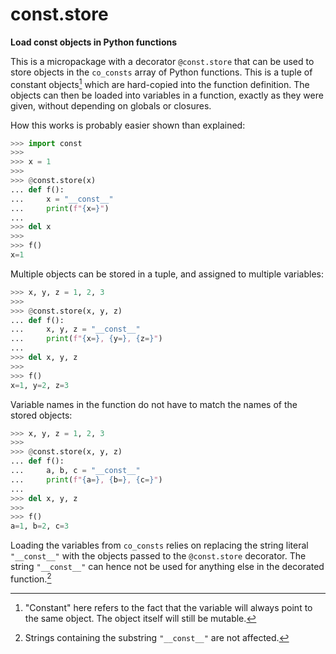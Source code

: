const.store
===========

**Load const objects in Python functions**

This is a micropackage with a decorator `@const.store` that can be used to
store objects in the `co_consts` array of Python functions.  This is a tuple of
constant objects[^1] which are hard-copied into the function definition.  The
objects can then be loaded into variables in a function, exactly as they were
given, without depending on globals or closures.

How this works is probably easier shown than explained:

```py
>>> import const
>>>
>>> x = 1
>>>
>>> @const.store(x)
... def f():
...     x = "__const__"
...     print(f"{x=}")
...
>>> del x
>>>
>>> f()
x=1

```

Multiple objects can be stored in a tuple, and assigned to multiple variables:

```py
>>> x, y, z = 1, 2, 3
>>>
>>> @const.store(x, y, z)
... def f():
...     x, y, z = "__const__"
...     print(f"{x=}, {y=}, {z=}")
...
>>> del x, y, z
>>>
>>> f()
x=1, y=2, z=3

```

Variable names in the function do not have to match the names of the stored
objects:

```py
>>> x, y, z = 1, 2, 3
>>>
>>> @const.store(x, y, z)
... def f():
...     a, b, c = "__const__"
...     print(f"{a=}, {b=}, {c=}")
...
>>> del x, y, z
>>>
>>> f()
a=1, b=2, c=3

```

Loading the variables from `co_consts` relies on replacing the string literal
`"__const__"` with the objects passed to the `@const.store` decorator.  The
string `"__const__"` can hence not be used for anything else in the decorated
function.[^2]


[^1]: "Constant" here refers to the fact that the variable will always point to
      the same object.  The object itself will still be mutable.
[^2]: Strings containing the substring `"__const__"` are not affected.
